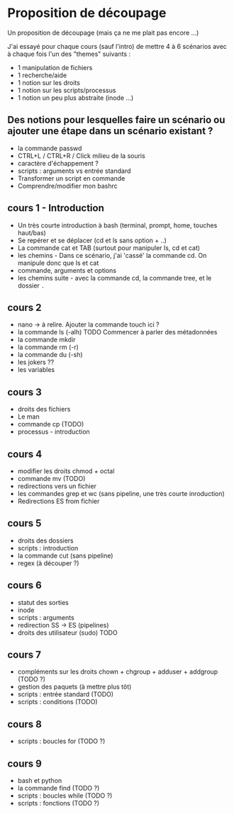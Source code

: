 # Proposition de découpage

Un proposition de découpage (mais ça ne me plait pas encore ...)

J'ai essayé pour chaque cours (sauf l'intro) de mettre 4 à 6 scénarios avec à chaque fois l'un des "themes" suivants :
* 1 manipulation de fichiers
* 1 recherche/aide
* 1 notion sur les droits
* 1 notion sur les scripts/processus
* 1 notion un peu plus abstraite (inode ...)

## Des notions pour lesquelles faire un scénario ou ajouter une étape dans un scénario existant ?
* la commande passwd
* CTRL+L / CTRL+R / Click milieu de la souris
* caractère d'échappement ?
* scripts : arguments vs entrée standard 
* Transformer un script en commande 
* Comprendre/modifier mon bashrc 

## cours 1 - Introduction

* Un très courte introduction à bash (terminal, prompt, home, touches haut/bas)
* Se repérer et se déplacer (cd et ls sans option + ..)
* La commande cat et TAB (surtout pour manipuler ls, cd et cat)
* les chemins - Dans ce scénario, j'ai 'cassé' la commande cd. On manipule donc que ls et cat
* commande, arguments et options 
* les chemins suite - avec la commande cd, la commande tree, et le dossier `.` 


## cours 2

* nano -> à relire. Ajouter la commande touch ici ?
* la commande ls (-alh) TODO
  Commencer à parler des métadonnées
* la commande mkdir
* la commande rm (-r)
* la commande du (-sh)
* les jokers ??
* les variables

## cours 3
* droits des fichiers
* Le man 
* commande cp (TODO)
* processus - introduction

## cours 4
* modifier les droits chmod + octal
* commande mv (TODO)
* redirections vers un fichier
* les commandes grep et wc (sans pipeline, une très courte inroduction)
* Redirections ES from fichier


## cours 5
* droits des dossiers
* scripts : introduction
* la commande cut (sans pipeline)
* regex (à découper ?)

## cours 6
* statut des sorties
* inode
* scripts : arguments
* redirection SS -> ES (pipelines)
* droits des utilisateur (sudo) TODO

## cours 7
* compléments sur les droits chown + chgroup + adduser + addgroup (TODO ?)
* gestion des paquets (à mettre plus tôt)
* scripts : entrée standard (TODO)
* scripts : conditions (TODO)

## cours 8
* scripts : boucles for (TODO ?)


## cours 9
* bash et python
* la commande find (TODO ?)
* scripts : boucles while (TODO ?)
* scripts : fonctions (TODO ?)



